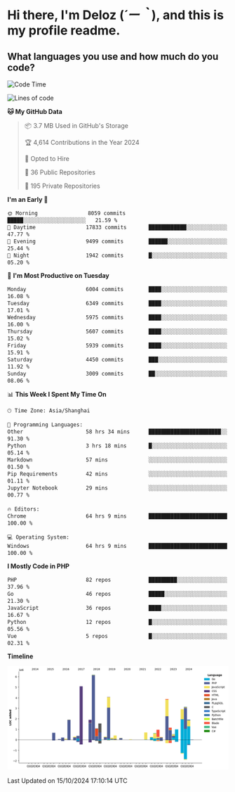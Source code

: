 # **Hi there, I'm Deloz (*´ー｀*), and this is my profile readme.**

## **What languages you use and how much do you code?**

<!--START_SECTION:waka-->
![Code Time](http://img.shields.io/badge/Code%20Time-4%2C832%20hrs%2014%20mins-blue)

![Lines of code](https://img.shields.io/badge/From%20Hello%20World%20I%27ve%20Written-41.7%20million%20lines%20of%20code-blue)

**🐱 My GitHub Data** 

> 📦 3.7 MB Used in GitHub's Storage 
 > 
> 🏆 4,614 Contributions in the Year 2024
 > 
> 💼 Opted to Hire
 > 
> 📜 36 Public Repositories 
 > 
> 🔑 195 Private Repositories 
 > 
**I'm an Early 🐤** 

```text
🌞 Morning                8059 commits        █████░░░░░░░░░░░░░░░░░░░░   21.59 % 
🌆 Daytime                17833 commits       ████████████░░░░░░░░░░░░░   47.77 % 
🌃 Evening                9499 commits        ██████░░░░░░░░░░░░░░░░░░░   25.44 % 
🌙 Night                  1942 commits        █░░░░░░░░░░░░░░░░░░░░░░░░   05.20 % 
```
📅 **I'm Most Productive on Tuesday** 

```text
Monday                   6004 commits        ████░░░░░░░░░░░░░░░░░░░░░   16.08 % 
Tuesday                  6349 commits        ████░░░░░░░░░░░░░░░░░░░░░   17.01 % 
Wednesday                5975 commits        ████░░░░░░░░░░░░░░░░░░░░░   16.00 % 
Thursday                 5607 commits        ████░░░░░░░░░░░░░░░░░░░░░   15.02 % 
Friday                   5939 commits        ████░░░░░░░░░░░░░░░░░░░░░   15.91 % 
Saturday                 4450 commits        ███░░░░░░░░░░░░░░░░░░░░░░   11.92 % 
Sunday                   3009 commits        ██░░░░░░░░░░░░░░░░░░░░░░░   08.06 % 
```


📊 **This Week I Spent My Time On** 

```text
🕑︎ Time Zone: Asia/Shanghai

💬 Programming Languages: 
Other                    58 hrs 34 mins      ███████████████████████░░   91.30 % 
Python                   3 hrs 18 mins       █░░░░░░░░░░░░░░░░░░░░░░░░   05.14 % 
Markdown                 57 mins             ░░░░░░░░░░░░░░░░░░░░░░░░░   01.50 % 
Pip Requirements         42 mins             ░░░░░░░░░░░░░░░░░░░░░░░░░   01.11 % 
Jupyter Notebook         29 mins             ░░░░░░░░░░░░░░░░░░░░░░░░░   00.77 % 

🔥 Editors: 
Chrome                   64 hrs 9 mins       █████████████████████████   100.00 % 

💻 Operating System: 
Windows                  64 hrs 9 mins       █████████████████████████   100.00 % 
```

**I Mostly Code in PHP** 

```text
PHP                      82 repos            █████████░░░░░░░░░░░░░░░░   37.96 % 
Go                       46 repos            █████░░░░░░░░░░░░░░░░░░░░   21.30 % 
JavaScript               36 repos            ████░░░░░░░░░░░░░░░░░░░░░   16.67 % 
Python                   12 repos            █░░░░░░░░░░░░░░░░░░░░░░░░   05.56 % 
Vue                      5 repos             █░░░░░░░░░░░░░░░░░░░░░░░░   02.31 % 
```



**Timeline**

![Lines of Code chart](https://raw.githubusercontent.com/deloz/deloz/main/assets/bar_graph.png)


 Last Updated on 15/10/2024 17:10:14 UTC
<!--END_SECTION:waka-->
